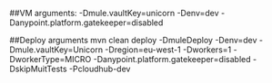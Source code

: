 ##VM arguments:
-Dmule.vaultKey=unicorn -Denv=dev -Danypoint.platform.gatekeeper=disabled


##Deploy arguments
mvn clean deploy -DmuleDeploy -Denv=dev -Dmule.vaultKey=Unicorn -Dregion=eu-west-1 -Dworkers=1 -DworkerType=MICRO -Danypoint.platform.gatekeeper=disabled -DskipMuitTests -Pcloudhub-dev